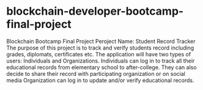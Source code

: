 # blockchain-developer-bootcamp-final-project
Blockchain Bootcamp Final Project
Peroject Name: Student Record Tracker
The purpose of this project is to track and verify students record including grades, diplomats, certificates etc. 
The application will have two types of users: Individuals and Organizations.
Individuals can log in to track all their educational records from elementary school to after-college. They can also decide to share their record with participating organization or on social media
Organization can log in to update and/or verify educational records. 
